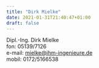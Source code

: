 ```yaml
---
title: "Dirk Mielke"
date: 2021-01-31T21:40:47+01:00
draft: false
---
```

Dipl.-Ing. Dirk Mielke  
fon: 05139/7126  
e-mail: [mielke@ihm-ingenieure.de](mielke@ihm-ingenieure.de)  
mobil: 0172/5166538
